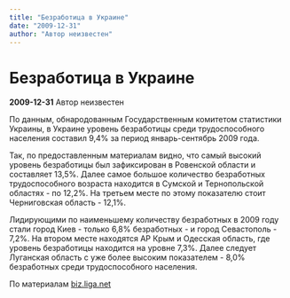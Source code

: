 ```yaml
---
title: "Безработица в Украине"
date: "2009-12-31"
author: "Автор неизвестен"
---
```


# Безработица в Украине

**2009-12-31** Автор неизвестен

По данным, обнародованным Государственным комитетом статистики Украины, в Украине уровень безработицы среди трудоспособного населения составил 9,4% за период январь-сентябрь 2009 года.

Так, по предоставленным материалам видно, что самый высокий уровень безработицы был зафиксирован в Ровенской области и составляет 13,5%. Далее самое большое количество безработных трудоспособного возраста находится в Сумской и Тернопольской областях - по 12,2%. На третьем месте по этому показателю стоит Черниговская область - 12,1%.

Лидирующими по наименьшему количеству безработных в 2009 году стали город Киев - только 6,8% безработных - и город Севастополь - 7,2%. На втором месте находятся АР Крым и Одесская область, где уровень безработицы находится на уровне 7,3%. Далее следует Луганская область с уже более высоким показателем - 8,0% безработных среди трудоспособного населения.

По материалам [biz.liga.net](http://biz.liga.net/)